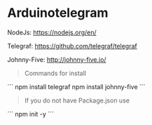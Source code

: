 # Arduinotelegram

NodeJs: https://nodejs.org/en/

Telegraf: https://github.com/telegraf/telegraf

Johnny-Five: http://johnny-five.io/

>Commands for install

´´´
npm install telegraf
npm install johnny-five
´´´

>If you do not have Package.json use

´´´
npm init -y
´´´
